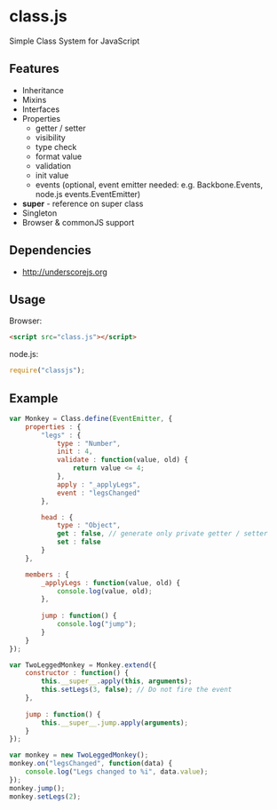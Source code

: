 class.js
========

Simple Class System for JavaScript

## Features

  * Inheritance
  * Mixins
  * Interfaces
  * Properties
    * getter / setter
    * visibility
  	* type check
  	* format value
    * validation
    * init value
    * events (optional, event emitter needed: e.g. Backbone.Events, node.js events.EventEmitter)
  * __super__ - reference on super class
  * Singleton
  * Browser & commonJS support

## Dependencies

  * http://underscorejs.org

## Usage

Browser:

```html
<script src="class.js"></script>
```

node.js:

```js
require("classjs");
```

## Example


```js
var Monkey = Class.define(EventEmitter, {
	properties : {
		"legs" : {
			type : "Number",
			init : 4,
			validate : function(value, old) {
				return value <= 4;
			},
			apply : "_applyLegs",
			event : "legsChanged"
		},

		head : {
			type : "Object",
			get : false, // generate only private getter / setter
			set : false
		}
	},

	members : {
		_applyLegs : function(value, old) {
			console.log(value, old);
		},
		
		jump : function() {
			console.log("jump");
		}
	}
});

var TwoLeggedMonkey = Monkey.extend({
	constructor : function() {
		this.__super__.apply(this, arguments);
		this.setLegs(3, false); // Do not fire the event
	},
	
	jump : function() {
		this.__super__.jump.apply(arguments);
	}
});

var monkey = new TwoLeggedMonkey();
monkey.on("legsChanged", function(data) {
	console.log("Legs changed to %i", data.value);
});
monkey.jump();
monkey.setLegs(2);
```


